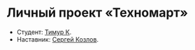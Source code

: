 # Личный проект «Техномарт»

* Студент: [Тимур К](https://up.htmlacademy.ru/htmlcss/19/user/561605).
* Наставник: [Сергей Козлов](https://htmlacademy.ru/profile/id27386).

